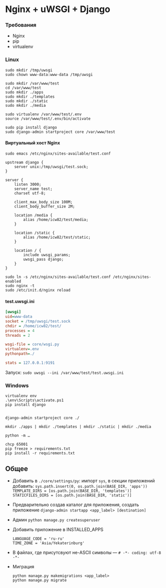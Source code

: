 Nginx + uWSGI + Django
======================

### Требования

* Nginx
* pip
* virtualenv

### Linux

```Shell
sudo mkdir /tmp/uwsgi
sudo chown www-data:www-data /tmp/uwsgi

sudo mkdir /var/www/test
cd /var/www/test
sudo mkdir ./apps
sudo mkdir ./templates
sudo mkdir ./static
sudo mkdir ./media

sudo virtualenv /var/www/test/.env
source /var/www/test/.env/bin/activate

sudo pip install django
sudo django-admin startproject core /var/www/test
```

#### Виртуальный хост Nginx

```Shell
sudo emacs /etc/nginx/sites-available/test.conf
```

```nginx
upstream django {
    server unix:/tmp/uwsgi/test.sock;
}

server {
    listen 3000;
    server_name test;
    charset utf-8;

    client_max_body_size 100M;
    client_body_buffer_size 2M;

    location /media {
        alias /home/icw82/test/media;
    }

    location /static {
        alias /home/icw82/test/static;
    }

    location / {
        include uwsgi_params;
        uwsgi_pass django;
    }
}
```

```shell
sudo ln -s /etc/nginx/sites-available/test.conf /etc/nginx/sites-enabled
sudo nginx -t
sudo /etc/init.d/nginx reload
```

#### test.uwsgi.ini

```ini
[uwsgi]
uid=www-data
socket = /tmp/uwsgi/test.sock
chdir = /home/icw82/test/
processes = 4
threads = 2

wsgi-file = core/wsgi.py
virtualenv=.env
pythonpath=./

stats = 127.0.0.1:9191
```

<!--
django_project_name = test
django_project_path = /var/www/%(django_project_name)/

uid = www-data
qid = www-data

socket = /tmp/uwsgi/test.sock
chdir = %(django_project_path)
processes = 4
threads = 2
master = true

virtualenv = .env
pythonpath = ./

stats = 127.0.0.1:9191
-->

Запуск:
`sudo uwsgi --ini /var/www/test/test.uwsgi.ini`

### Windows

```Shell
virtualenv env
.\env\Scripts\activate.ps1
pip install django


django-admin startproject core ./

mkdir ./apps | mkdir ./templates | mkdir ./static | mkdir ./media

```

`python -m …`

```
chcp 65001
pip freeze > requirements.txt
pip install -r requirements.txt
```

## Общее

* Добавить в `./core/settings/py`: импорт `sys`,
  в секции приложений добавить: `sys.path.insert(0, os.path.join(BASE_DIR, 'apps'))`
  `TEMPLATE_DIRS = [os.path.join(BASE_DIR, 'templates')]`
  `STATICFILES_DIRS = [os.path.join(BASE_DIR, 'static')]`
* Предварительно создав каталог для приложения, создать приложение
  `django-admin startapp <app_label> [destination]`

* Админ `python manage.py createsuperuser`

* Добавить приложение в INSTALLED_APPS

    ```
    LANGUAGE_CODE = 'ru-ru'
    TIME_ZONE = 'Asia/Yekaterinburg'
    ```

* В файлах, где присутсвуют не-ASCII символы — `# -*- coding: utf-8 -*-`

* Миграция

  ```
  python manage.py makemigrations <app_label>
  python manage.py migrate
  ```

